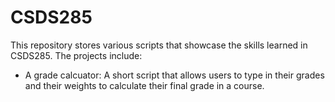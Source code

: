 # CSDS285

This repository stores various scripts that showcase the skills learned in CSDS285. The projects include:

- A grade calcuator: A short script that allows users to type in their grades and their weights to calculate their final grade in a course.
